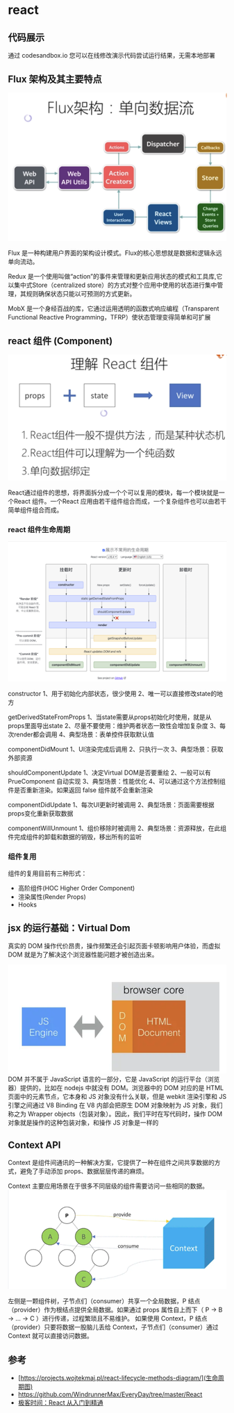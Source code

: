 # react

## 代码展示

通过 codesandbox.io 您可以在线修改演示代码尝试运行结果，无需本地部署

## Flux 架构及其主要特点
![flux stucture](image.png)

Flux 是一种构建用户界面的架构设计模式。Flux的核心思想就是数据和逻辑永远单向流动。


Redux 是一个使用叫做“action”的事件来管理和更新应用状态的模式和工具库,它以集中式Store（centralized store）的方式对整个应用中使用的状态进行集中管理，其规则确保状态只能以可预测的方式更新。

MobX 是一个身经百战的库，它通过运用透明的函数式响应编程（Transparent Functional Reactive Programming，TFRP）使状态管理变得简单和可扩展


## react 组件 (Component)
![react component](image-1.png)

React通过组件的思想，将界面拆分成一个个可以复用的模块，每一个模块就是一个React 组件。一个React 应用由若干组件组合而成，一个复杂组件也可以由若干简单组件组合而成。



###  react 组件生命周期
![react lifecycle](image-2.png)



constructor
1、用于初始化内部状态，很少使用
2、唯一可以直接修改state的地方


getDerivedStateFromProps
1、当state需要从props初始化时使用，就是从props里面导出state
2、尽量不要使用：维护两者状态一致性会增加复杂度
3、每次render都会调用
4、典型场景：表单控件获取默认值


componentDidMount
1、UI渲染完成后调用
2、只执行一次
3、典型场景：获取外部资源


shouldComponentUpdate
1、决定Virtual DOM是否要重绘
2、一般可以有PrueComponent 自动实现
3、典型场景：性能优化
4、可以通过这个方法控制组件是否重新渲染。如果返回 false 组件就不会重新渲染

componentDidUpdate
1、每次UI更新时被调用
2、典型场景：页面需要根据props变化重新获取数据


componentWillUnmount
1、组价移除时被调用
2、典型场景：资源释放，在此组件完成组件的卸载和数据的销毁，移出所有的监听


### 组件复用

组件的复用目前有三种形式：

- 高阶组件(HOC Higher Order Component)
- 渲染属性(Render Props)
- Hooks



## jsx 的运行基础：Virtual Dom

真实的 DOM 操作代价昂贵，操作频繁还会引起页面卡顿影响用户体验，而虚拟 DOM 就是为了解决这个浏览器性能问题才被创造出来。


![dom ](image-3.png)
DOM 并不属于 JavaScript 语言的一部分，它是 JavaScript 的运行平台（浏览器）提供的，比如在 nodejs 中就没有 DOM。浏览器中的 DOM 对应的是 HTML 页面中的元素节点，它本身和 JS 对象没有什么关联，但是 webkit 渲染引擎和 JS 引擎之间通过 V8 Binding 在 V8 内部会把原生 DOM 对象映射为 JS 对象，我们称之为 Wrapper objects（包装对象）。因此，我们平时在写代码时，操作 DOM 对象就是操作的这种包装对象，和操作 JS 对象是一样的




## Context API

Context 是组件间通讯的一种解决方案，它提供了一种在组件之间共享数据的方式，避免了手动添加 props、数据层层传递的麻烦。

Context 主要应用场景在于很多不同层级的组件需要访问一些相同的数据。
![context api ](image-4.png)

左侧是一颗组件树，子节点们（consumer）共享一个全局数据，P 结点（provider）作为根结点提供全局数据。如果通过 props 属性自上而下（ P -> B -> ... -> C ）进行传递，过程繁琐且不易维护。
如果使用 Context，P 结点（provider）只要将数据一股脑儿丢给 Context，子节点们（consumer）通过 Context 就可以直接访问数据。




## 参考

- [https://projects.wojtekmaj.pl/react-lifecycle-methods-diagram/](生命周期图)  
- https://github.com/WindrunnerMax/EveryDay/tree/master/React
- [极客时间：React 从入门到精通](https://github.com/supnate/react-geek-time)
